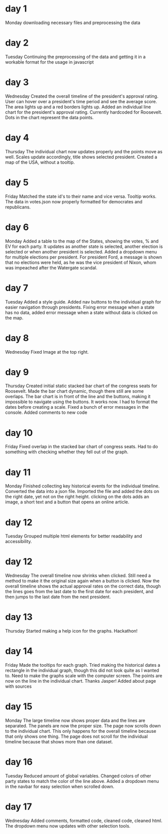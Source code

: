 # day 1
Monday
downloading necessary files and preprocessing the data

# day 2
Tuesday
Continuing the preprocessing of the data and getting it in a workable
format for the usage in javascript

# day 3
Wednesday
Created the overall timeline of the president's approval rating. User can
hover over a president's time period and see the average score. The area lights
up and a red borders lights up.
Added an individual line chart for the president's approval rating. Currently
hardcoded for Roosevelt. Dots in the chart represent the data points.

# day 4
Thursday
The individual chart now updates properly and the points move as well.
Scales update accordingly, title shows selected president.
Created a map of the USA, without a tooltip.

# day 5
Friday
Matched the state id's to their name and vice versa.
Tooltip works.
The data in votes.json now properly formatted for democrates and republicans.

# day 6
Monday
Added a table to the map of the States, showing the votes, % and EV for each
party. It updates as another state is selected, another election is selected or
when another president is selected.
Added a dropdown menu for multiple elections per president. For president Ford,
a message is shown that no elections were held, as he was the vice president of
Nixon, whom was impeached after the Watergate scandal.

# day 7
Tuesday
Added a style guide.
Added nav buttons to the individual graph for easier navigation through
presidents.
Fixing error message when a state has no data, added error message when
a state without data is clicked on the map.

# day 8
Wednesday
Fixed Image at the top right.

# day 9
Thursday
Created initial static stacked  bar chart of the congress seats for
Roosevelt.
Made the bar chart dynamic, though there still are some overlaps.
The bar chart is in front of the line and the buttons, making it impossible
to navigate using the buttons.
It works now. I had to format the dates before creating a scale.
Fixed a bunch of error messages in the console.
Added comments to new code

# day 10
Friday
Fixed overlap in the stacked bar chart of congress seats. Had to do something
with checking whether they fell out of the graph.

# day 11
Monday
Finished collecting key historical events for the individual timeline.
Converted the data into a json file.
Imported the file and added the dots on the right date, yet not on the right
height.
clicking on the dots adds an image, a short text and a button that opens
an online article.

# day 12
Tuesday
Grouped multiple html elements for better readability and accessibility.

# day 12
Wednesday
The overall timeline now shrinks when clicked. Still need a method to make it
the original size again when a button is clicked.
Now the overall timeline shows the actual approval rates on the correct data,
though the lines goes from the last date to the first date for each president,
and then jumps to the last date from the next president.

# day 13
Thursday
Started making a help icon for the graphs.
Hackathon!

# day 14
Friday
Made the tooltips for each graph.
Tried making the historical dates a rectangle in the individual graph, though
this did not look quite as I wanted to.
Need to make the graphs scale with the computer screen.
The points are now on the line in the individual chart. Thanks Jasper!
Added about page with sources

# day 15
Monday
The large timeline now shows proper data and the lines are separated.
The panels are now the proper size.
The page now scrolls down to the individual chart. This only happens for the
overall timeline because that only shows one thing. The page does not scroll
for the individual timeline because that shows more than one dataset.

# day 16
Tuesday
Reduced amount of global variables.
Changed colors of other party states to match the color of the line above.
Added a dropdown menu in the navbar for easy selection when scrolled down.

# day 17
Wednesday
Added comments, formatted code, cleaned code, cleaned html.
The dropdown menu now updates with other selection tools.
